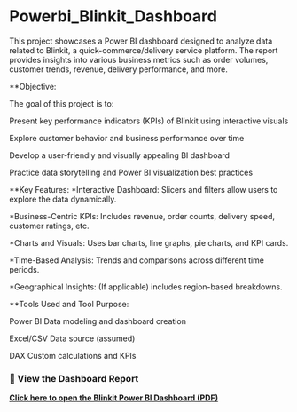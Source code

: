 # Powerbi_Blinkit_Dashboard
This project showcases a Power BI dashboard designed to analyze data related to Blinkit, a quick-commerce/delivery service platform. The report provides insights into various business metrics such as order volumes, customer trends, revenue, delivery performance, and more.


**Objective:

The goal of this project is to:

Present key performance indicators (KPIs) of Blinkit using interactive visuals

Explore customer behavior and business performance over time

Develop a user-friendly and visually appealing BI dashboard

Practice data storytelling and Power BI visualization best practices



**Key Features:
*Interactive Dashboard: Slicers and filters allow users to explore the data dynamically.

*Business-Centric KPIs: Includes revenue, order counts, delivery speed, customer ratings, etc.

*Charts and Visuals: Uses bar charts, line graphs, pie charts, and KPI cards.

*Time-Based Analysis: Trends and comparisons across different time periods.

*Geographical Insights: (If applicable) includes region-based breakdowns.



**Tools Used and Tool	Purpose:

Power BI	Data modeling and dashboard creation

Excel/CSV	Data source (assumed)

DAX	Custom calculations and KPIs



### 🔗 View the Dashboard Report

 **[Click here to open the Blinkit Power BI Dashboard (PDF)](https://github.com/pallavi544/Powerbi_Blinkit_Dashboard/blob/main/blink%20it%20project.pdf)**  
